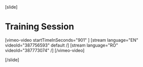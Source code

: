 [slide]
# Training Session

[vimeo-video startTimeInSeconds="901" ]
[stream language="EN" videoId="387756593" default /]
[stream language="RO" videoId="387773074"  /]
[/vimeo-video]

[/slide]